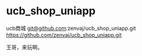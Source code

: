 # ucb_shop_uniapp
ucb商城
git@github.com:zenvaj/ucb_shop_uniapp.git
https://github.com/zenvaj/ucb_shop_uniapp.git

王哥，来玩啊。